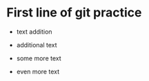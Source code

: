 # First line of git practice 

- text addition 

- additional text 

- some more text

- even more text 